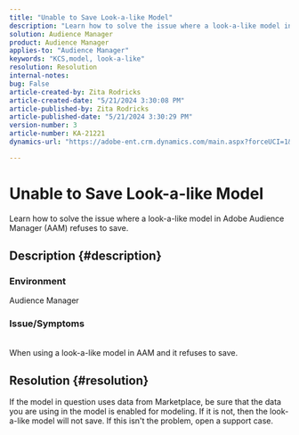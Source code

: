 ```yaml
---
title: "Unable to Save Look-a-like Model"
description: "Learn how to solve the issue where a look-a-like model in Adobe Audience Manager (AAM) refuses to save."
solution: Audience Manager
product: Audience Manager
applies-to: "Audience Manager"
keywords: "KCS,model, look-a-like"
resolution: Resolution
internal-notes: 
bug: False
article-created-by: Zita Rodricks
article-created-date: "5/21/2024 3:30:08 PM"
article-published-by: Zita Rodricks
article-published-date: "5/21/2024 3:30:29 PM"
version-number: 3
article-number: KA-21221
dynamics-url: "https://adobe-ent.crm.dynamics.com/main.aspx?forceUCI=1&pagetype=entityrecord&etn=knowledgearticle&id=4b160101-8717-ef11-9f89-6045bd06eea5"

---
```

# Unable to Save Look-a-like Model


Learn how to solve the issue where a look-a-like model in Adobe Audience Manager (AAM) refuses to save.

## Description {#description}


### <b>Environment</b>

Audience Manager



### <b>Issue/Symptoms</b>
<br>When using a look-a-like model in AAM and it refuses to save.<br>

## Resolution {#resolution}


If the model in question uses data from Marketplace, be sure that the data you are using in the model is enabled for modeling. If it is not, then the look-a-like model will not save. If this isn't the problem, open a support case.
